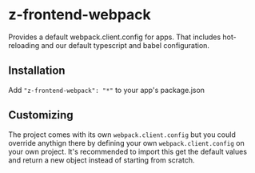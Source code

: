 # z-frontend-webpack

Provides a default webpack.client.config for apps. That includes hot-reloading
and our default typescript and babel configuration.

## Installation

Add `"z-frontend-webpack": "*"` to your app's package.json

## Customizing

The project comes with its own `webpack.client.config` but you could override anythign there
by defining your own `webpack.client.config` on your own project. It's recommended to import this
get the default values and return a new object instead of starting from scratch.
